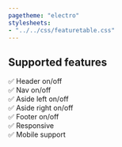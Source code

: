 ```yaml
---
pagetheme: "electro"
stylesheets:
- "../../css/featuretable.css"
---
```


## Supported features


✅ Header on/off\
✅ Nav on/off\
✅ Aside left on/off\
✅ Aside right on/off\
✅ Footer on/off\
✅ Responsive\
✅ Mobile support


